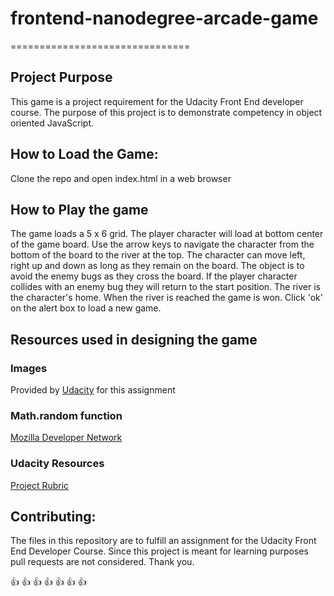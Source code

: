 
# frontend-nanodegree-arcade-game
===============================

## Project Purpose

This game is a project requirement for  the Udacity Front End developer course.
The purpose of this project is to demonstrate competency in object oriented JavaScript.

## How to Load the Game:

Clone the repo and open index.html in a web browser

## How to Play the game

The game loads a 5 x 6 grid. The player character will load at bottom center of the game board. Use the arrow keys to navigate the character from the bottom of the board to the river at the top. The character can move left, right up and down as long as they remain on the board. The object is to avoid the enemy bugs as they cross the board. If the player character collides with an enemy bug they will return to the start position. The river is the character's home. When the river is reached the game is won. Click 'ok' on the alert box to load a new game.


## Resources used in designing the game

### Images
Provided by [Udacity](https://www.udacity.com/) for this assignment

### Math.random function
[Mozilla Developer Network](https://developer.mozilla.org/en-US/docs/Web/JavaScript/Reference/Global_Objects/Math/random)

### Udacity Resources
[Project Rubric](https://review.udacity.com/#!/rubrics/15/view)

## Contributing:

The files in this repository are to fulfill an assignment for the Udacity Front End Developer Course. Since this project is meant for learning purposes pull requests are not considered. Thank you.

:thumbsup: :thumbsup: :thumbsup: :thumbsup: :thumbsup: :thumbsup: :thumbsup:



